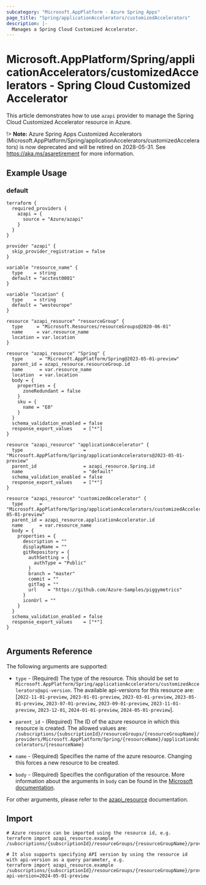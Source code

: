 ```yaml
---
subcategory: "Microsoft.AppPlatform - Azure Spring Apps"
page_title: "Spring/applicationAccelerators/customizedAccelerators"
description: |-
  Manages a Spring Cloud Customized Accelerator.
---
```


# Microsoft.AppPlatform/Spring/applicationAccelerators/customizedAccelerators - Spring Cloud Customized Accelerator

This article demonstrates how to use `azapi` provider to manage the Spring Cloud Customized Accelerator resource in Azure.

!> **Note:** Azure Spring Apps Customized Accelerators (Microsoft.AppPlatform/Spring/applicationAccelerators/customizedAccelerators) is now deprecated and will be retired on 2028-05-31. See https://aka.ms/asaretirement for more information.

## Example Usage

### default

```hcl
terraform {
  required_providers {
    azapi = {
      source = "Azure/azapi"
    }
  }
}

provider "azapi" {
  skip_provider_registration = false
}

variable "resource_name" {
  type    = string
  default = "acctest0001"
}

variable "location" {
  type    = string
  default = "westeurope"
}

resource "azapi_resource" "resourceGroup" {
  type     = "Microsoft.Resources/resourceGroups@2020-06-01"
  name     = var.resource_name
  location = var.location
}

resource "azapi_resource" "Spring" {
  type      = "Microsoft.AppPlatform/Spring@2023-05-01-preview"
  parent_id = azapi_resource.resourceGroup.id
  name      = var.resource_name
  location  = var.location
  body = {
    properties = {
      zoneRedundant = false
    }
    sku = {
      name = "E0"
    }
  }
  schema_validation_enabled = false
  response_export_values    = ["*"]
}

resource "azapi_resource" "applicationAccelerator" {
  type                      = "Microsoft.AppPlatform/Spring/applicationAccelerators@2023-05-01-preview"
  parent_id                 = azapi_resource.Spring.id
  name                      = "default"
  schema_validation_enabled = false
  response_export_values    = ["*"]
}

resource "azapi_resource" "customizedAccelerator" {
  type      = "Microsoft.AppPlatform/Spring/applicationAccelerators/customizedAccelerators@2023-05-01-preview"
  parent_id = azapi_resource.applicationAccelerator.id
  name      = var.resource_name
  body = {
    properties = {
      description = ""
      displayName = ""
      gitRepository = {
        authSetting = {
          authType = "Public"
        }
        branch = "master"
        commit = ""
        gitTag = ""
        url    = "https://github.com/Azure-Samples/piggymetrics"
      }
      iconUrl = ""
    }
  }
  schema_validation_enabled = false
  response_export_values    = ["*"]
}


```



## Arguments Reference

The following arguments are supported:

* `type` - (Required) The type of the resource. This should be set to `Microsoft.AppPlatform/Spring/applicationAccelerators/customizedAccelerators@api-version`. The available api-versions for this resource are: [`2022-11-01-preview`, `2023-01-01-preview`, `2023-03-01-preview`, `2023-05-01-preview`, `2023-07-01-preview`, `2023-09-01-preview`, `2023-11-01-preview`, `2023-12-01`, `2024-01-01-preview`, `2024-05-01-preview`].

* `parent_id` - (Required) The ID of the azure resource in which this resource is created. The allowed values are:  
  `/subscriptions/{subscriptionId}/resourceGroups/{resourceGroupName}/providers/Microsoft.AppPlatform/Spring/{resourceName}/applicationAccelerators/{resourceName}`

* `name` - (Required) Specifies the name of the azure resource. Changing this forces a new resource to be created.

* `body` - (Required) Specifies the configuration of the resource. More information about the arguments in `body` can be found in the [Microsoft documentation](https://learn.microsoft.com/en-us/azure/templates/Microsoft.AppPlatform/Spring/applicationAccelerators/customizedAccelerators?pivots=deployment-language-terraform).

For other arguments, please refer to the [azapi_resource](https://registry.terraform.io/providers/Azure/azapi/latest/docs/resources/resource) documentation.

## Import

 ```shell
 # Azure resource can be imported using the resource id, e.g.
 terraform import azapi_resource.example /subscriptions/{subscriptionId}/resourceGroups/{resourceGroupName}/providers/Microsoft.AppPlatform/Spring/{resourceName}/applicationAccelerators/{resourceName}/customizedAccelerators/{resourceName}
 
 # It also supports specifying API version by using the resource id with api-version as a query parameter, e.g.
 terraform import azapi_resource.example /subscriptions/{subscriptionId}/resourceGroups/{resourceGroupName}/providers/Microsoft.AppPlatform/Spring/{resourceName}/applicationAccelerators/{resourceName}/customizedAccelerators/{resourceName}?api-version=2024-05-01-preview
 ```
